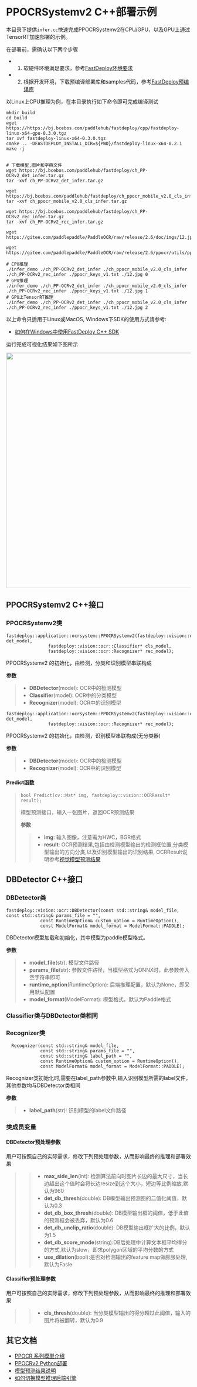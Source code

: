 # PPOCRSystemv2 C++部署示例

本目录下提供`infer.cc`快速完成PPOCRSystemv2在CPU/GPU，以及GPU上通过TensorRT加速部署的示例。

在部署前，需确认以下两个步骤

- 1. 软硬件环境满足要求，参考[FastDeploy环境要求](../../../../../docs/environment.md)  
- 2. 根据开发环境，下载预编译部署库和samples代码，参考[FastDeploy预编译库](../../../../../docs/quick_start)

以Linux上CPU推理为例，在本目录执行如下命令即可完成编译测试

```
mkdir build
cd build
wget https://https://bj.bcebos.com/paddlehub/fastdeploy/cpp/fastdeploy-linux-x64-gpu-0.3.0.tgz
tar xvf fastdeploy-linux-x64-0.3.0.tgz
cmake .. -DFASTDEPLOY_INSTALL_DIR=${PWD}/fastdeploy-linux-x64-0.2.1
make -j


# 下载模型,图片和字典文件
wget https://bj.bcebos.com/paddlehub/fastdeploy/ch_PP-OCRv2_det_infer.tar.gz
tar -xvf ch_PP-OCRv2_det_infer.tar.gz

wget https://bj.bcebos.com/paddlehub/fastdeploy/ch_ppocr_mobile_v2.0_cls_infer.tar.gz
tar -xvf ch_ppocr_mobile_v2.0_cls_infer.tar.gz

wget https://bj.bcebos.com/paddlehub/fastdeploy/ch_PP-OCRv2_rec_infer.tar.gz
tar -xvf ch_PP-OCRv2_rec_infer.tar.gz

wget https://gitee.com/paddlepaddle/PaddleOCR/raw/release/2.6/doc/imgs/12.jpg

wget https://gitee.com/paddlepaddle/PaddleOCR/raw/release/2.6/ppocr/utils/ppocr_keys_v1.txt

# CPU推理
./infer_demo ./ch_PP-OCRv2_det_infer ./ch_ppocr_mobile_v2.0_cls_infer ./ch_PP-OCRv2_rec_infer ./ppocr_keys_v1.txt ./12.jpg 0
# GPU推理
./infer_demo ./ch_PP-OCRv2_det_infer ./ch_ppocr_mobile_v2.0_cls_infer ./ch_PP-OCRv2_rec_infer ./ppocr_keys_v1.txt ./12.jpg 1
# GPU上TensorRT推理
./infer_demo ./ch_PP-OCRv2_det_infer ./ch_ppocr_mobile_v2.0_cls_infer ./ch_PP-OCRv2_rec_infer ./ppocr_keys_v1.txt ./12.jpg 2
```

以上命令只适用于Linux或MacOS, Windows下SDK的使用方式请参考:  
- [如何在Windows中使用FastDeploy C++ SDK](../../../../../docs/compile/how_to_use_sdk_on_windows.md)

运行完成可视化结果如下图所示

<img width="640" src="https://user-images.githubusercontent.com/109218879/185826024-f7593a0c-1bd2-4a60-b76c-15588484fa08.jpg">


## PPOCRSystemv2 C++接口

### PPOCRSystemv2类

```
fastdeploy::application::ocrsystem::PPOCRSystemv2(fastdeploy::vision::ocr::DBDetector* det_model,
                fastdeploy::vision::ocr::Classifier* cls_model,
                fastdeploy::vision::ocr::Recognizer* rec_model);
```

PPOCRSystemv2 的初始化，由检测，分类和识别模型串联构成

**参数**

> * **DBDetector**(model): OCR中的检测模型
> * **Classifier**(model): OCR中的分类模型
> * **Recognizer**(model): OCR中的识别模型

```
fastdeploy::application::ocrsystem::PPOCRSystemv2(fastdeploy::vision::ocr::DBDetector* det_model,
                fastdeploy::vision::ocr::Recognizer* rec_model);
```
PPOCRSystemv2 的初始化，由检测，识别模型串联构成(无分类器)

**参数**

> * **DBDetector**(model): OCR中的检测模型
> * **Recognizer**(model): OCR中的识别模型

#### Predict函数

> ```  
> bool Predict(cv::Mat* img, fastdeploy::vision::OCRResult* result);
> ```
>
> 模型预测接口，输入一张图片，返回OCR预测结果
>
> **参数**
>
> > * **img**: 输入图像，注意需为HWC，BGR格式
> > * **result**: OCR预测结果,包括由检测模型输出的检测框位置,分类模型输出的方向分类,以及识别模型输出的识别结果, OCRResult说明参考[视觉模型预测结果](../../../../../docs/api/vision_results/)


## DBDetector C++接口

### DBDetector类

```
fastdeploy::vision::ocr::DBDetector(const std::string& model_file, const std::string& params_file = "",
             const RuntimeOption& custom_option = RuntimeOption(),
             const ModelFormat& model_format = ModelFormat::PADDLE);
```

DBDetector模型加载和初始化，其中模型为paddle模型格式。

**参数**

> * **model_file**(str): 模型文件路径
> * **params_file**(str): 参数文件路径，当模型格式为ONNX时，此参数传入空字符串即可
> * **runtime_option**(RuntimeOption): 后端推理配置，默认为None，即采用默认配置
> * **model_format**(ModelFormat): 模型格式，默认为Paddle格式

### Classifier类与DBDetector类相同

### Recognizer类
```
  Recognizer(const std::string& model_file,
             const std::string& params_file = "",
             const std::string& label_path = "",
             const RuntimeOption& custom_option = RuntimeOption(),
             const ModelFormat& model_format = ModelFormat::PADDLE);
```
Recognizer类初始化时,需要在label_path参数中,输入识别模型所需的label文件，其他参数均与DBDetector类相同

**参数**
> * **label_path**(str): 识别模型的label文件路径


### 类成员变量
#### DBDetector预处理参数
用户可按照自己的实际需求，修改下列预处理参数，从而影响最终的推理和部署效果

> > * **max_side_len**(int): 检测算法前向时图片长边的最大尺寸，当长边超出这个值时会将长边resize到这个大小，短边等比例缩放,默认为960
> > * **det_db_thresh**(double): DB模型输出预测图的二值化阈值，默认为0.3
> > * **det_db_box_thresh**(double): DB模型输出框的阈值，低于此值的预测框会被丢弃，默认为0.6
> > * **det_db_unclip_ratio**(double): DB模型输出框扩大的比例，默认为1.5
> > * **det_db_score_mode**(string):DB后处理中计算文本框平均得分的方式,默认为slow，即求polygon区域的平均分数的方式
> > * **use_dilation**(bool):是否对检测输出的feature map做膨胀处理,默认为Fasle

#### Classifier预处理参数
用户可按照自己的实际需求，修改下列预处理参数，从而影响最终的推理和部署效果

> > * **cls_thresh**(double): 当分类模型输出的得分超过此阈值，输入的图片将被翻转，默认为0.9

## 其它文档

- [PPOCR 系列模型介绍](../../)
- [PPOCRv2 Python部署](../python)
- [模型预测结果说明](../../../../../docs/api/vision_results/)
- [如何切换模型推理后端引擎](../../../../../docs/runtime/how_to_change_backend.md)

